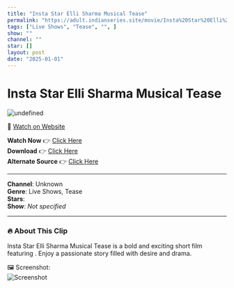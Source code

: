 ```yaml
---
title: "Insta Star Elli Sharma Musical Tease"
permalink: "https://adult.indianseries.site/movie/Insta%20Star%20Elli%20Sharma%20Musical%20Tease"
tags: ["Live Shows", "Tease", "", ]
show: ""
channel: ""
star: []
layout: post
date: "2025-01-01"
---
```


# Insta Star Elli Sharma Musical Tease

![undefined](https://desisins.com/wp-content/uploads/2024/08/Insta-Star-Elli-Sharma-DesiSins.com_cleanup.jpg)

🔗 [Watch on Website](https://adult.indianseries.site/movie/Insta%20Star%20Elli%20Sharma%20Musical%20Tease)

**Watch Now** 👉 [Click Here](https://adult.indianseries.site/movie/Insta%20Star%20Elli%20Sharma%20Musical%20Tease)  
**Download** 👉 [Click Here](https://adult.indianseries.site/movie/Insta%20Star%20Elli%20Sharma%20Musical%20Tease)  
**Alternate Source** 👉 [Click Here](https://adult.indianseries.site/movie/Insta%20Star%20Elli%20Sharma%20Musical%20Tease)

---

**Channel**: Unknown  
**Genre**: Live Shows, Tease  
**Stars**:   
**Show**: *Not specified*

---

### 🔥 About This Clip

Insta Star Elli Sharma Musical Tease is a bold and exciting short film featuring . Enjoy a passionate story filled with desire and drama.
 
🖼️ Screenshot:  
![Screenshot](https://desisins.com/wp-content/uploads/2024/08/Insta-Star-Elli-Sharma-DesiSins.com_cleanup.jpg)
